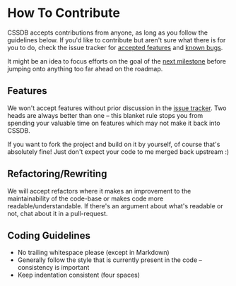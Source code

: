 
How To Contribute
=================

CSSDB accepts contributions from anyone, as long as you follow the guidelines below. If you'd like to contribute but aren't sure what there is for you to do, check the issue tracker for [accepted features][features] and [known bugs][bugs].

It might be an idea to focus efforts on the goal of the [next milestone][milestones] before jumping onto anything too far ahead on the roadmap.


Features
--------

We won't accept features without prior discussion in the [issue tracker][issues]. Two heads are always better than one – this blanket rule stops you from spending your valuable time on features which may not make it back into CSSDB.

If you want to fork the project and build on it by yourself, of course that's absolutely fine! Just don't expect your code to me merged back upstream :)


Refactoring/Rewriting
---------------------

We will accept refactors where it makes an improvement to the maintainability of the code-base or makes code more readable/understandable. If there's an argument about what's readable or not, chat about it in a pull-request.


Coding Guidelines
-----------------

* No trailing whitespace please (except in Markdown)
* Generally follow the style that is currently present in the code – consistency is important
* Keep indentation consistent (four spaces)



[bugs]: https://github.com/rowanmanning/cssdb/issues?labels=bug&state=open
[features]: https://github.com/rowanmanning/cssdb/issues?labels=feature&state=open
[issues]: https://github.com/rowanmanning/cssdb/issues
[milestones]: https://github.com/rowanmanning/cssdb/issues/milestones